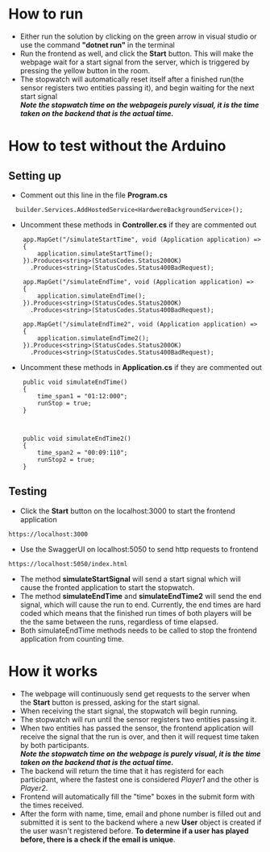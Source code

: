 # How to run
- Either run the solution by clicking on the green arrow in visual studio or use the command **"dotnet run"** in the terminal
- Run the frontend as well, and click the **Start** button. This will make the webpage wait for a start signal from the server, which is triggered by pressing the yellow button in the room.
- The stopwatch will automatically reset itself after a finished run(the sensor registers two entities passing it), and begin waiting for the next start signal\
***Note the stopwatch time on the webpageis purely visual, it is the time taken on the backend that is the actual time.***
  
# How to test without the Arduino
## Setting up
- Comment out this line in the file **Program.cs**
```
  builder.Services.AddHostedService<HardwereBackgroundService>();
```

- Uncomment these methods in **Controller.cs** if they are commented out
```
  	app.MapGet("/simulateStartTime", void (Application application) =>
	{
		application.simulateStartTime();
	}).Produces<string>(StatusCodes.Status200OK)
	  .Produces<string>(StatusCodes.Status400BadRequest);

	app.MapGet("/simulateEndTime", void (Application application) =>
	{
	    application.simulateEndTime();
	}).Produces<string>(StatusCodes.Status200OK)
	  .Produces<string>(StatusCodes.Status400BadRequest);

	app.MapGet("/simulateEndTime2", void (Application application) =>
	{
	    application.simulateEndTime2();
	}).Produces<string>(StatusCodes.Status200OK)
	  .Produces<string>(StatusCodes.Status400BadRequest);
```
- Uncomment these methods in **Application.cs** if they are commented out
```
    public void simulateEndTime()
    {
        time_span1 = "01:12:000";
        runStop = true;
    }



    public void simulateEndTime2()
    {
        time_span2 = "00:09:110";
        runStop2 = true;
    }
  ```

## Testing
- Click the **Start** button on the localhost:3000 to start the frontend application
```
https://localhost:3000
```
- Use the SwaggerUI on localhost:5050 to send http requests to frontend
```
https://localhost:5050/index.html
```
- The method **simulateStartSignal** will send a start signal which will cause the fronted application to start the stopwatch.
- The method **simulateEndTime** and **simulateEndTime2** will send the end signal, which will cause the run to end. Currently, the end times are hard coded which means that the finished run times of both players will be the the same between the runs, regardless of time elapsed.
- Both simulateEndTime methods needs to be called to stop the frontend application from counting time.

# How it works
- The webpage will continuously send get requests to the server when the **Start** button is pressed, asking for the start signal.
- When receiving the start signal, the stopwatch will begin running.
- The stopwatch will run until the sensor registers two entities passing it.
- When two entities has passed the sensor, the frontend application will receive the signal that the run is over, and then it will request time taken by both participants.\
***Note the stopwatch time on the webpage is purely visual, it is the time taken on the backend that is the actual time.***
- The backend will return the time that it has registerd for each participant, where the fastest one is considered *Player1* and the other is *Player2*.
- Frontend will automatically fill the "time" boxes in the submit form with the times received.
- After the form with name, time, email and phone number is filled out and submitted it is sent to the backend where a new **User** object is created if the user wasn't registered before. **To determine if a user has played before, there is a check if the email is unique**.
